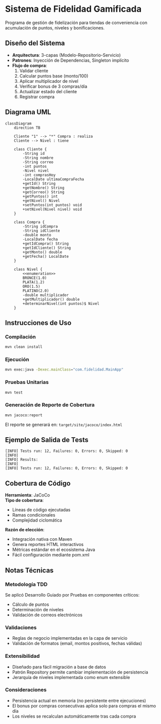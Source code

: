 
# Sistema de Fidelidad Gamificada

Programa de gestión de fidelización para tiendas de conveniencia con acumulación de puntos, niveles y bonificaciones.

## Diseño del Sistema

- **Arquitectura**: 3-capas (Modelo-Repositorio-Servicio)
- **Patrones**: Inyección de Dependencias, Singleton implícito
- **Flujo de compra**:
  1. Validar cliente
  2. Calcular puntos base (monto/100)
  3. Aplicar multiplicador de nivel
  4. Verificar bonus de 3 compras/día
  5. Actualizar estado del cliente
  6. Registrar compra

## Diagrama UML


```mermaid
classDiagram
    direction TB
    
    Cliente "1" --> "*" Compra : realiza
    Cliente --> Nivel : tiene
    
    class Cliente {
        -String id
        -String nombre
        -String correo
        -int puntos
        -Nivel nivel
        -int comprasHoy
        -LocalDate ultimaCompraFecha
        +getId() String
        +getNombre() String
        +getCorreo() String
        +getPuntos() int
        +getNivel() Nivel
        +setPuntos(int puntos) void
        +setNivel(Nivel nivel) void
    }
    
    class Compra {
        -String idCompra
        -String idCliente
        -double monto
        -LocalDate fecha
        +getIdCompra() String
        +getIdCliente() String
        +getMonto() double
        +getFecha() LocalDate
    }
    
    class Nivel {
        <<enumeration>>
        BRONCE(1.0)
        PLATA(1.2)
        ORO(1.5)
        PLATINO(2.0)
        -double multiplicador
        +getMultiplicador() double
        +determinarNivel(int puntos)$ Nivel
    }
```


## Instrucciones de Uso

### Compilación
```bash
mvn clean install
```

### Ejecución
```bash
mvn exec:java -Dexec.mainClass="com.fidelidad.MainApp"
```

### Pruebas Unitarias
```bash
mvn test
```

### Generación de Reporte de Cobertura
```bash
mvn jacoco:report
```
El reporte se generará en: `target/site/jacoco/index.html`

## Ejemplo de Salida de Tests
```
[INFO] Tests run: 12, Failures: 0, Errors: 0, Skipped: 0
[INFO] 
[INFO] Results:
[INFO] 
[INFO] Tests run: 12, Failures: 0, Errors: 0, Skipped: 0
```

## Cobertura de Código

**Herramienta**: JaCoCo  
**Tipo de cobertura**: 
- Líneas de código ejecutadas
- Ramas condicionales
- Complejidad ciclomática

**Razón de elección**:
- Integración nativa con Maven
- Genera reportes HTML interactivos
- Métricas estándar en el ecosistema Java
- Fácil configuración mediante pom.xml

## Notas Técnicas

### Metodología TDD
Se aplicó Desarrollo Guiado por Pruebas en componentes críticos:
- Cálculo de puntos
- Determinación de niveles
- Validación de correos electrónicos

### Validaciones
- Reglas de negocio implementadas en la capa de servicio
- Validación de formatos (email, montos positivos, fechas válidas)

### Extensibilidad
- Diseñado para fácil migración a base de datos
- Patrón Repository permite cambiar implementación de persistencia
- Jerarquía de niveles implementada como enum extensible

### Consideraciones
- Persistencia actual en memoria (no persistente entre ejecuciones)
- El bonus por compras consecutivas aplica solo para compras el mismo día
- Los niveles se recalculan automáticamente tras cada compra

